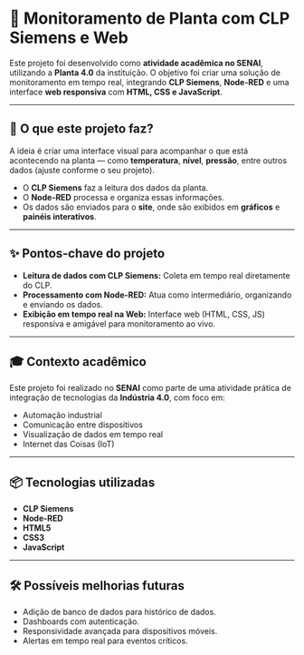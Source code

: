 # 🌿 Monitoramento de Planta com CLP Siemens e Web

Este projeto foi desenvolvido como **atividade acadêmica no SENAI**, utilizando a **Planta 4.0** da instituição. O objetivo foi criar uma solução de monitoramento em tempo real, integrando **CLP Siemens**, **Node-RED** e uma interface **web responsiva** com **HTML, CSS e JavaScript**.

---

## 🚀 O que este projeto faz?

A ideia é criar uma interface visual para acompanhar o que está acontecendo na planta — como **temperatura**, **nível**, **pressão**, entre outros dados (ajuste conforme o seu projeto).

- O **CLP Siemens** faz a leitura dos dados da planta.
- O **Node-RED** processa e organiza essas informações.
- Os dados são enviados para o **site**, onde são exibidos em **gráficos** e **painéis interativos**.

---

## ✨ Pontos-chave do projeto

- **Leitura de dados com CLP Siemens:** Coleta em tempo real diretamente do CLP.
- **Processamento com Node-RED:** Atua como intermediário, organizando e enviando os dados.
- **Exibição em tempo real na Web:** Interface web (HTML, CSS, JS) responsiva e amigável para monitoramento ao vivo.

---

## 🎓 Contexto acadêmico

Este projeto foi realizado no **SENAI** como parte de uma atividade prática de integração de tecnologias da **Indústria 4.0**, com foco em:

- Automação industrial  
- Comunicação entre dispositivos  
- Visualização de dados em tempo real  
- Internet das Coisas (IoT)

---

## 📦 Tecnologias utilizadas

- **CLP Siemens**
- **Node-RED**
- **HTML5**
- **CSS3**
- **JavaScript**

---

## 🛠️ Possíveis melhorias futuras

- Adição de banco de dados para histórico de dados.
- Dashboards com autenticação.
- Responsividade avançada para dispositivos móveis.
- Alertas em tempo real para eventos críticos.
